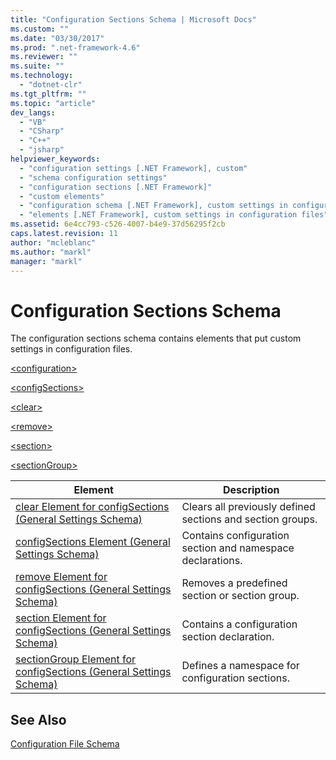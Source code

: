 ```yaml
---
title: "Configuration Sections Schema | Microsoft Docs"
ms.custom: ""
ms.date: "03/30/2017"
ms.prod: ".net-framework-4.6"
ms.reviewer: ""
ms.suite: ""
ms.technology: 
  - "dotnet-clr"
ms.tgt_pltfrm: ""
ms.topic: "article"
dev_langs: 
  - "VB"
  - "CSharp"
  - "C++"
  - "jsharp"
helpviewer_keywords: 
  - "configuration settings [.NET Framework], custom"
  - "schema configuration settings"
  - "configuration sections [.NET Framework]"
  - "custom elements"
  - "configuration schema [.NET Framework], custom settings in configuration files"
  - "elements [.NET Framework], custom settings in configuration files"
ms.assetid: 6e4cc793-c526-4007-b4e9-37d56295f2cb
caps.latest.revision: 11
author: "mcleblanc"
ms.author: "markl"
manager: "markl"
---
```

# Configuration Sections Schema
The configuration sections schema contains elements that put custom settings in configuration files.  
  
 [\<configuration>](../../../../docs/framework/configuring-apps/file-schema/configuration-element.md)  
  
 [\<configSections>](http://msdn.microsoft.com/en-us/8a5cbc84-0257-4c2e-80a9-a064fe7c896b)  
  
 [\<clear>](http://msdn.microsoft.com/en-us/b0ce3c91-89fa-4bb5-a995-30e21a61036b)  
  
 [\<remove>](http://msdn.microsoft.com/en-us/6e2b2d45-113d-4d10-9f8e-0b15fc86bb98)  
  
 [\<section>](http://msdn.microsoft.com/en-us/51c9d658-c275-4ab2-aa66-c5d5b5289570)  
  
 [\<sectionGroup>](http://msdn.microsoft.com/en-us/45fbeb5c-26c7-4c68-b732-b3f1e62c53bf)  
  
|Element|Description|  
|-------------|-----------------|  
|[clear Element for configSections (General Settings Schema)](http://msdn.microsoft.com/en-us/b0ce3c91-89fa-4bb5-a995-30e21a61036b)|Clears all previously defined sections and section groups.|  
|[configSections Element (General Settings Schema)](http://msdn.microsoft.com/en-us/8a5cbc84-0257-4c2e-80a9-a064fe7c896b)|Contains configuration section and namespace declarations.|  
|[remove Element for configSections (General Settings Schema)](http://msdn.microsoft.com/en-us/6e2b2d45-113d-4d10-9f8e-0b15fc86bb98)|Removes a predefined section or section group.|  
|[section Element for configSections (General Settings Schema)](http://msdn.microsoft.com/en-us/51c9d658-c275-4ab2-aa66-c5d5b5289570)|Contains a configuration section declaration.|  
|[sectionGroup Element for configSections (General Settings Schema)](http://msdn.microsoft.com/en-us/45fbeb5c-26c7-4c68-b732-b3f1e62c53bf)|Defines a namespace for configuration sections.|  
  
## See Also  
 [Configuration File Schema](../../../../docs/framework/configuring-apps/file-schema/configuration-file-schema.md)